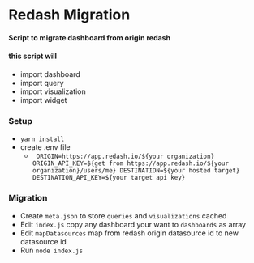 # Redash Migration

#### Script to migrate dashboard from origin redash 
#### this script will
- import dashboard
- import query
- import visualization
- import widget

### Setup
-	`yarn install`
-	create .env file
	-	`
ORIGIN=https://app.redash.io/${your organization}
ORIGIN_API_KEY=${get from https://app.redash.io/${your organization}/users/me}
DESTINATION=${your hosted target}
DESTINATION_API_KEY=${your target api key}`


### Migration
- Create `meta.json` to store `queries` and `visualizations` cached
- Edit `index.js` copy any dashboard your want to `dashboards` as array
- Edit `mapDatasources` map from redash origin datasource id to new datasource id
- Run `node index.js`